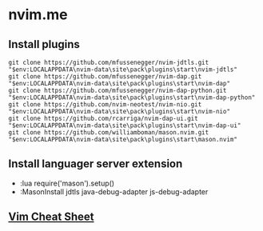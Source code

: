 # nvim.me

## Install plugins
```
git clone https://github.com/mfussenegger/nvim-jdtls.git "$env:LOCALAPPDATA\nvim-data\site\pack\plugins\start\nvim-jdtls"
git clone https://github.com/mfussenegger/nvim-dap.git "$env:LOCALAPPDATA\nvim-data\site\pack\plugins\start\nvim-dap"
git clone https://github.com/mfussenegger/nvim-dap-python.git "$env:LOCALAPPDATA\nvim-data\site\pack\plugins\start\nvim-dap-python"
git clone https://github.com/nvim-neotest/nvim-nio.git "$env:LOCALAPPDATA\nvim-data\site\pack\plugins\start\nvim-nio"
git clone https://github.com/rcarriga/nvim-dap-ui.git "$env:LOCALAPPDATA\nvim-data\site\pack\plugins\start\nvim-dap-ui"
git clone https://github.com/williamboman/mason.nvim.git "$env:LOCALAPPDATA\nvim-data\site\pack\plugins\start\mason.nvim"
```

## Install languager server extension
- :lua require('mason').setup()
- :MasonInstall jdtls java-debug-adapter js-debug-adapter

## [Vim Cheat Sheet](https://vim.rtorr.com/)
